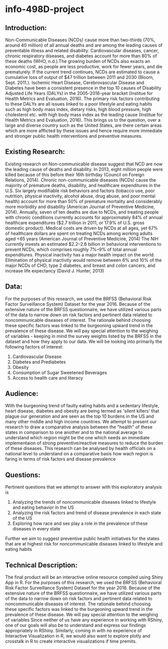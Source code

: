# info-498D-project

## Introduction:
Non-Communicable Diseases (NCDs) cause more than two-thirds (70%, around 40 million) of all annual deaths and are among the leading causes of preventable illness and related disability. Cardiovascular diseases, cancer, chronic respiratory diseases, and diabetes account for more than 80% of these deaths (WHO, n.d.).The growing burden of NCDs also exacts an economic cost, as people are less productive, work for fewer years, and die prematurely. If the current trend continues, NCDs are estimated to cause a cumulative loss of output of $47 trillion between 2011 and 2030 (Bloom, Sept. 2011.). Ischemic Heart Disease, Cerebrovascular Disease and Diabetes have been a consistent presence in the top 10 causes of Disability Adjusted Life Years (DALYs) in the 2005-2016-year bracket (Institue for Health Metrics and Evaluation, 2016). The primary risk factors contributing to these DALYs are all issues linked to a poor lifestyle and eating habits such as high body mass index, dietary risks, high blood pressure, high cholesterol etc. with high body mass index as the leading cause (Institue for Health Metrics and Evaluation, 2016). 
This brings us to the question, over a large and diverse country such as the United States, are there certain areas which are more afflicted by these issues and hence require more immediate and stronger public health interventions and preventive measures. 
 

## Existing Research:

Existing research on Non-communicable disease suggest that NCD are now the leading cause of deaths and disability. In 2013, eight million people were killed because of this before their 16th birthday (Council on Foreign Relations, 2014). Chronic non-communicable diseases (NCDs) cause the majority of premature deaths, disability, and healthcare expenditures in the U.S. Six largely modifiable risk behaviors and factors (tobacco use, poor nutrition, physical inactivity, alcohol abuse, drug abuse, and poor mental health) account for more than 50% of premature mortality and considerably more morbidity and disability (American Journal of Preventive Medicine, 2014).
Annually, seven of ten deaths are due to NCDs, and treating people with chronic conditions currently accounts for approximately 84% of annual healthcare expenditures ($2.7 trillion in 2011, or 17.9% of U.S. gross domestic product). Medical costs are driven by NCDs at all ages, yet 67% of healthcare dollars are spent on treating NCDs among working adults aged <65 years (American Journal of Preventive Medicine, 2014) 
The NIH currently invests an estimated $2.2–2.6 billion in behavioral interventions to prevent NCDs, which comprises roughly 7%–9% of total annual expenditures.
Physical inactivity has a major health impact on the world. Elimination of physical inactivity would remove between 6% and 10% of the major NCDs of CHD, type 2 diabetes, and breast and colon cancers, and increase life expectancy (David J. Hunter, 2013)

## Data:
For the purposes of this research, we used the BRFSS (Behavioral Risk Factor Surveillance System) Dataset for the year 2016. Because of the extensive nature of the BRFSS questionnaire, we have utilized various parts of the data to narrow down on risk factors and pertinent data related to noncommunicable diseases of interest. The rationale behind choosing these specific factors was linked to the burgeoning upward trend in the prevalence of these disease. We will pay special attention to the weighing of variables -  keeping in mind the survey weights listed by the BRFSS in the dataset and how they apply to our data. We will be looking into primarily the following factors of interest:
1. Cardiovascular Disease
2. Diabetes and Prediabetes
3. Obesity 
4. Consumption of Sugar Sweetened Beverages
5. Access to health care and literacy 

## Audience:
With the burgeoning trend of faulty eating habits and a sedentary lifestyle, heart disease, diabetes and obesity are being termed as 'silent killers' that plague our generation and are seen as the top 10 burdens in the US and many other middle and high income countries. We attempt to present our research to draw a comparative analysis between the "health" of these states in comparison to one another and to the national average to understand which region might be the one which needs an immediate implementaion of strong preventive/reactive measures to reduce the burden of these diseases.
This research can be analysed by health officials on a national level to understand on a comparative basis how wach region is faring in terms of risk factors and disease prevalence


## Questions:
Pertinent questions that we attempt to answer with this exploratory analysis is 
1. Analyzing the trends of noncommunicable diseases linked to lifestyle and eating behavior in the US
2. Analyzing the risk factors and trend of disease prevalence in each state of the US
3. Exploring how race and sex play a role in the  prevalence of these diseases in every state

Further we aim to suggest preventive public health initiatives for the states that are at highest risk for noncommunicable diseases linked to lifestyle and eating habits
 
## Technical Description:

The final product will be an interactive online resource compiled using Shiny App in R. For the purposes of this research, we used the BRFSS (Behavioral Risk Factor Surveillance System) Dataset for the year 2016. Because of the extensive nature of the BRFSS questionnaire, we have utilized various parts of the data to narrow down on risk factors and pertinent data related to noncommunicable diseases of interest. The rationale behind choosing these specific factors was linked to the burgeoning upward trend in the prevalence of these disease. We will pay special attention to the weighing of variables
Since neither of us have any experience in working with RShiny, one of our goals will also be to understand and express our findings appropriately in RShiny. Similarly, coming in with no experience of Interactive Visualization in R, we would also want to explore plotly and crosstalk in R to create interactive visualizations if time premits. 
 


